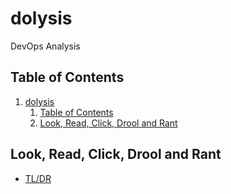 # dolysis

DevOps Analysis

## Table of Contents

1. [dolysis](#dolysis)
   1. [Table of Contents](#table-of-contents)
   2. [Look, Read, Click, Drool and Rant](#look-read-click-drool-and-rant)

## Look, Read, Click, Drool and Rant

- [TL/DR](docs/readme.md)
